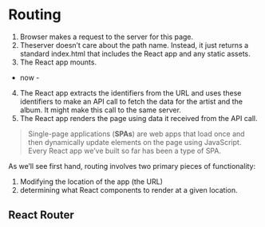 # Routing

1. Browser makes a request to the server for this page.
2. Theserver doesn’t care about the path name. Instead, it just returns a standard index.html that includes the React app and any static assets.
3. The React app mounts.

- now -

4. The React app extracts the identifiers from the URL and uses these identifiers to make an API call to fetch the data for the artist and the album. It might make this call to the same server.
5. The React app renders the page using data it received from the API call.

> Single-page applications (**SPAs**) are web apps that load once and then dynamically update elements on the page using JavaScript. Every React app we’ve built so far has been a type of SPA.

As we’ll see first hand, routing involves two primary pieces of functionality:

1. Modifying the location of the app (the URL)
2. determining what React components to render at a given location.

## React Router

